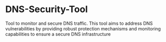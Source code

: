 # DNS-Security-Tool
Tool to monitor and secure DNS traffic. This tool aims to address DNS vulnerabilities by providing robust protection mechanisms and monitoring capabilities to ensure a secure DNS infrastructure
